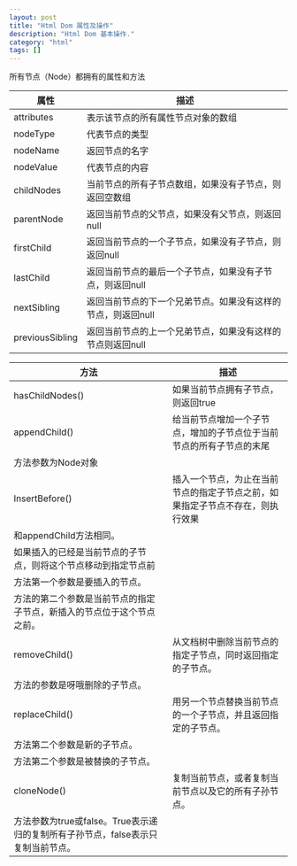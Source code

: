 ```yaml
---
layout: post
title: "Html Dom 属性及操作"
description: "Html Dom 基本操作."
category: "html"
tags: []
---
```


所有节点（Node）都拥有的属性和方法

属性 | 描述 
------------ | ------------- 
attributes | 表示该节点的所有属性节点对象的数组  
nodeType | 代表节点的类型  
nodeName | 返回节点的名字
nodeValue | 代表节点的内容
childNodes|当前节点的所有子节点数组，如果没有子节点，则返回空数组
parentNode|返回当前节点的父节点，如果没有父节点，则返回null
firstChild|返回当前节点的一个子节点，如果没有子节点，则返回null
lastChild|返回当前节点的最后一个子节点，如果没有子节点，则返回null
nextSibling|返回当前节点的下一个兄弟节点。如果没有这样的节点，则返回null
previousSibling|返回当前节点的上一个兄弟节点，如果没有这样的节点则返回null


方法 | 描述
------------ | --------------
hasChildNodes()|如果当前节点拥有子节点，则返回true
appendChild()|给当前节点增加一个子节点，增加的子节点位于当前节点的所有子节点的末尾
 | 方法参数为Node对象
InsertBefore()|插入一个节点，为止在当前节点的指定子节点之前，如果指定子节点不存在，则执行效果
|和appendChild方法相同。
|如果插入的已经是当前节点的子节点，则将这个节点移动到指定节点前
|方法第一个参数是要插入的节点。
|方法的第二个参数是当前节点的指定子节点，新插入的节点位于这个节点之前。
removeChild()|从文档树中删除当前节点的指定子节点，同时返回指定的子节点。
|方法的参数是呀哦删除的子节点。
replaceChild()|用另一个节点替换当前节点的一个子节点，并且返回指定的子节点。
|方法第二个参数是新的子节点。
|方法第二个参数是被替换的子节点。
cloneNode()|复制当前节点，或者复制当前节点以及它的所有子孙节点。
|方法参数为true或false。True表示递归的复制所有子孙节点，false表示只复制当前节点。
